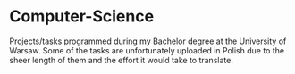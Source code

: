 # Computer-Science
Projects/tasks programmed during my Bachelor degree at the University of Warsaw. 
Some of the tasks are unfortunately uploaded in Polish due to the sheer length of them and the effort it would take to translate. 
